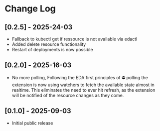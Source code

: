 # Change Log

## [0.2.5] - 2025-24-03
- Fallback to kubectl get if ressource is not available via edactl
- Added delete resource functionality
- Restart of deployments is now possible

## [0.2.0] - 2025-16-03
- No more polling, Following the EDA first principles of ⛔ polling the extension is now using watchers to fetch the available state almost in realtime. This eliminates the need to ever hit refresh, as the extension will be notified of the resource changes as they come.

## [0.1.0] - 2025-09-03
- Initial public release
